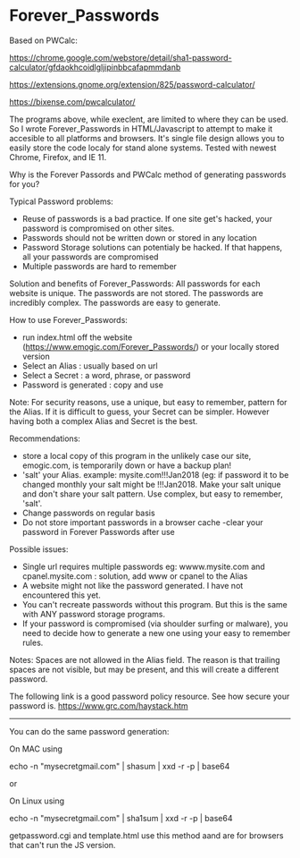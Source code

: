 # Forever_Passwords

Based on PWCalc: 

https://chrome.google.com/webstore/detail/sha1-password-calculator/gfdaokhcoidlgljipinbbcafapmmdanb

https://extensions.gnome.org/extension/825/password-calculator/

https://bixense.com/pwcalculator/

The programs above, while execlent, are limited to where they can be used. So I wrote Forever_Passwords in HTML/Javascript to attempt to make it accesible to all platforms and browsers. It's single file design allows you to easily store the code localy for stand alone systems. Tested with newest Chrome, Firefox, and IE 11.

Why is the Forever Passords and PWCalc method of generating passwords for you?

Typical Password problems:
- Reuse of passwords is a bad practice. If one site get's hacked, your password is compromised on other sites.
- Passwords should not be written down or stored in any location
- Password Storage solutions can potentialy be hacked. If that happens, all your passwords are compromised 
- Multiple passwords are hard to remember

Solution and benefits of Forever_Passwords:
All passwords for each website is unique. The passwords are not stored. The passwords are incredibly complex. The passwords are easy to generate.

How to use Forever_Passwords:
- run index.html off the website (https://www.emogic.com/Forever_Passwords/) or your locally stored version
- Select an Alias : usually based on url
- Select a Secret : a word, phrase, or password
- Password is generated : copy and use 

Note: For security reasons, use a unique, but easy to remember, pattern for the Alias. If it is difficult to guess, your Secret can be simpler. However having both a complex Alias and Secret is the best.

Recommendations:
- store a local copy of this program in the unlikely case our site, emogic.com, is temporarily down or have a backup plan!
- 'salt' your Alias. example: mysite.com!!!Jan2018 (eg: if password it to be changed monthly your salt might be !!!Jan2018. Make your salt unique and don't share your salt pattern. Use complex, but easy to remember, 'salt'.
- Change passwords on regular basis
- Do not store important passwords in a browser cache
-clear your password in Forever Passwords after use 

Possible issues:
- Single url requires multiple passwords eg: wwww.mysite.com and cpanel.mysite.com : solution, add www or cpanel to the Alias
- A website might not like the password generated. I have not encountered this yet.
- You can't recreate passwords without this program. But this is the same with ANY password storage programs.
- If your password is compromised (via shoulder surfing or malware), you need to decide how to generate a new one using your easy to remember rules.

Notes: Spaces are not allowed in the Alias field. The reason is that trailing spaces are not visible, but may be present, and this will create a different password.

The following link is a good password policy resource. See how secure your password is.
https://www.grc.com/haystack.htm

---------------------

You can do the same password generation:

On MAC using

echo -n "mysecretgmail.com" | shasum | xxd -r -p | base64

or

On Linux using

echo -n "mysecretgmail.com" | sha1sum | xxd -r -p | base64

getpassword.cgi and template.html use this method aand are for browsers that can't run the JS version.
